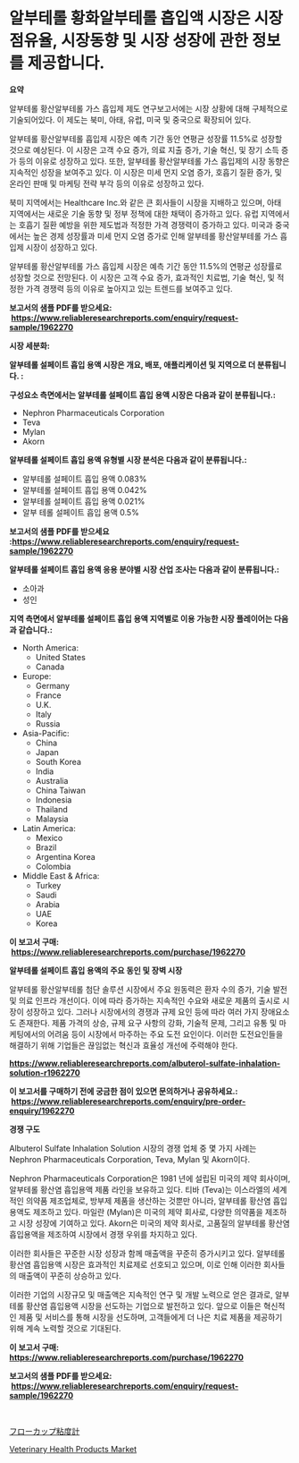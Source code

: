 <p><h1>알부테롤 황화알부테롤 흡입액 시장은 시장점유율, 시장동향 및 시장 성장에 관한 정보를 제공합니다.</h1></p><p><strong>요약</strong></p>
<p><p>알부테롤 황산알부테롤 가스 흡입제 제도 연구보고서에는 시장 상황에 대해 구체적으로 기술되어있다. 이 제도는 북미, 아태, 유럽, 미국 및 중국으로 확장되어 있다. </p><p>알부테롤 황산알부테롤 흡입제 시장은 예측 기간 동안 연평균 성장률 11.5%로 성장할 것으로 예상된다. 이 시장은 고객 수요 증가, 의료 지출 증가, 기술 혁신, 및 장기 소득 증가 등의 이유로 성장하고 있다. 또한, 알부테롤 황산알부테롤 가스 흡입제의 시장 동향은 지속적인 성장을 보여주고 있다. 이 시장은 미세 먼지 오염 증가, 호흡기 질환 증가, 및 온라인 판매 및 마케팅 전략 부각 등의 이유로 성장하고 있다. </p><p>북미 지역에서는 Healthcare Inc.와 같은 큰 회사들이 시장을 지배하고 있으며, 아태 지역에서는 새로운 기술 동향 및 정부 정책에 대한 채택이 증가하고 있다. 유럽 지역에서는 호흡기 질환 예방을 위한 제도법과 적정한 가격 경쟁력이 증가하고 있다. 미국과 중국에서는 높은 경제 성장률과 미세 먼지 오염 증가로 인해 알부테롤 황산알부테롤 가스 흡입제 시장이 성장하고 있다.</p><p>알부테롤 황산알부테롤 가스 흡입제 시장은 예측 기간 동안 11.5%의 연평균 성장률로 성장할 것으로 전망된다. 이 시장은 고객 수요 증가, 효과적인 치료법, 기술 혁신, 및 적정한 가격 경쟁력 등의 이유로 높아지고 있는 트렌드를 보여주고 있다.</p></p>
<p><strong>보고서의 샘플 PDF를 받으세요: &nbsp;<a href="https://www.reliableresearchreports.com/enquiry/request-sample/1962270">https://www.reliableresearchreports.com/enquiry/request-sample/1962270</a></strong></p>
<p><strong>시장 세분화:</strong></p>
<p><strong> 알부테롤 설페이트 흡입 용액 시장은 개요, 배포, 애플리케이션 및 지역으로 더 분류됩니다. :</strong></p>
<p><strong>구성요소 측면에서는 알부테롤 설페이트 흡입 용액 시장은 다음과 같이 분류됩니다.:</strong></p>
<p><ul><li>Nephron Pharmaceuticals Corporation</li><li>Teva</li><li>Mylan</li><li>Akorn</li></ul></p>
<p><strong> 알부테롤 설페이트 흡입 용액 유형별 시장 분석은 다음과 같이 분류됩니다.:</strong></p>
<p><ul><li>알부테롤 설페이트 흡입 용액 0.083%</li><li>알부테롤 설페이트 흡입 용액 0.042%</li><li>알부테롤 설페이트 흡입 용액 0.021%</li><li>알부 테롤 설페이트 흡입 용액 0.5%</li></ul></p>
<p><strong>보고서의 샘플 PDF를 받으세요 :<a href="https://www.reliableresearchreports.com/enquiry/request-sample/1962270">https://www.reliableresearchreports.com/enquiry/request-sample/1962270</a></strong></p>
<p><strong> 알부테롤 설페이트 흡입 용액 응용 분야별 시장 산업 조사는 다음과 같이 분류됩니다.:</strong></p>
<p><ul><li>소아과</li><li>성인</li></ul></p>
<p><strong>지역 측면에서 알부테롤 설페이트 흡입 용액 지역별로 이용 가능한 시장 플레이어는 다음과 같습니다.:</strong></p>
<p><ul>
    <li>
        North America:
        <ul>
            <li>United States</li>
            <li>Canada</li>
        </ul>
    </li>
    <li>
        Europe:
        <ul>
            <li>Germany</li>
            <li>France</li>
            <li>U.K.</li>
            <li>Italy</li>
            <li>Russia</li>
        </ul>
    </li>
    <li>
        Asia-Pacific:
        <ul>
            <li>China</li>
            <li>Japan</li>
            <li>South Korea</li>
            <li>India</li>
            <li>Australia</li>
            <li>China Taiwan</li>
            <li>Indonesia</li>
            <li>Thailand</li>
            <li>Malaysia</li>
        </ul>
    </li>
    <li>
        Latin America:
        <ul>
            <li>Mexico</li>
            <li>Brazil</li>
            <li>Argentina Korea</li>
            <li>Colombia</li>
        </ul>
    </li>
    <li>
        Middle East & Africa:
        <ul>
            <li>Turkey</li>
            <li>Saudi</li>
            <li>Arabia</li>
            <li>UAE</li>
            <li>Korea</li>
        </ul>
    </li>
    </ul></p>
<p><strong>이 보고서 구매: &nbsp;<a href="https://www.reliableresearchreports.com/purchase/1962270">https://www.reliableresearchreports.com/purchase/1962270</a></strong></p>
<p><strong>알부테롤 설페이트 흡입 용액의 주요 동인 및 장벽 시장</strong></p>
<p><p>알부테롤 황산알부테롤 첨단 솔루션 시장에서 주요 원동력은 환자 수의 증가, 기술 발전 및 의료 인프라 개선이다. 이에 따라 증가하는 지속적인 수요와 새로운 제품의 출시로 시장이 성장하고 있다. 그러나 시장에서의 경쟁과 규제 요인 등에 따라 여러 가지 장애요소도 존재한다. 제품 가격의 상승, 규제 요구 사항의 강화, 기술적 문제, 그리고 유통 및 마케팅에서의 어려움 등이 시장에서 마주하는 주요 도전 요인이다. 이러한 도전요인들을 해결하기 위해 기업들은 끊임없는 혁신과 효율성 개선에 주력해야 한다.</p></p>
<p><strong><a href="https://www.reliableresearchreports.com/albuterol-sulfate-inhalation-solution-r1962270">https://www.reliableresearchreports.com/albuterol-sulfate-inhalation-solution-r1962270</a></strong></p>
<p><strong>이 보고서를 구매하기 전에 궁금한 점이 있으면 문의하거나 공유하세요.: &nbsp;<a href="https://www.reliableresearchreports.com/enquiry/pre-order-enquiry/1962270">https://www.reliableresearchreports.com/enquiry/pre-order-enquiry/1962270</a></strong></p>
<p><strong>경쟁 구도</strong></p>
<p><p>Albuterol Sulfate Inhalation Solution 시장의 경쟁 업체 중 몇 가지 사례는 Nephron Pharmaceuticals Corporation, Teva, Mylan 및 Akorn이다. </p><p>Nephron Pharmaceuticals Corporation은 1981 년에 설립된 미국의 제약 회사이며, 알부테롤 황산염 흡입용액 제품 라인을 보유하고 있다. 티바 (Teva)는 이스라엘의 세계적인 의약품 제조업체로, 방부제 제품을 생산하는 것뿐만 아니라, 알부테롤 황산염 흡입용액도 제조하고 있다. 마일란 (Mylan)은 미국의 제약 회사로, 다양한 의약품을 제조하고 시장 성장에 기여하고 있다. Akorn은 미국의 제약 회사로, 고품질의 알부테롤 황산염 흡입용액을 제조하여 시장에서 경쟁 우위를 차지하고 있다. </p><p>이러한 회사들은 꾸준한 시장 성장과 함께 매출액을 꾸준히 증가시키고 있다. 알부테롤 황산염 흡입용액 시장은 효과적인 치료제로 선호되고 있으며, 이로 인해 이러한 회사들의 매출액이 꾸준히 상승하고 있다. </p><p>이러한 기업의 시장규모 및 매출액은 지속적인 연구 및 개발 노력으로 얻은 결과로, 알부테롤 황산염 흡입용액 시장을 선도하는 기업으로 발전하고 있다. 앞으로 이들은 혁신적인 제품 및 서비스를 통해 시장을 선도하며, 고객들에게 더 나은 치료 제품을 제공하기 위해 계속 노력할 것으로 기대된다.</p></p>
<p><strong>이 보고서 구매: &nbsp; <a href="https://www.reliableresearchreports.com/purchase/1962270">https://www.reliableresearchreports.com/purchase/1962270</a></strong></p>
<p><strong>보고서의 샘플 PDF를 받으세요: &nbsp;<a href="https://www.reliableresearchreports.com/enquiry/request-sample/1962270">https://www.reliableresearchreports.com/enquiry/request-sample/1962270</a></strong><strong></strong></p>
<p>&nbsp;</p>
<p><p><a href="https://github.com/KaydenJohns1964/Market-Research-Report-List-1/blob/main/788279325238.md">フローカップ粘度計</a></p><p><a href="https://github.com/mancsybtousav/Market-Research-Report-List-2/blob/main/veterinary-health-products-market.md">Veterinary Health Products Market</a></p></p>
